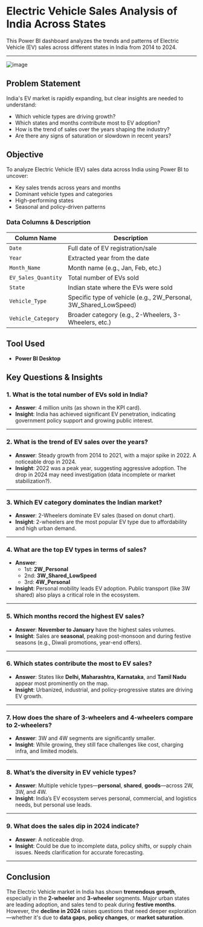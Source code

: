 # Electric Vehicle Sales Analysis of India Across States

This Power BI dashboard analyzes the trends and patterns of Electric Vehicle (EV) sales across different states in India from 2014 to 2024.

---

![image](https://github.com/user-attachments/assets/9c7238da-edc9-458f-97f3-33e8e2a795c1)


## Problem Statement

India's EV market is rapidly expanding, but clear insights are needed to understand:

- Which vehicle types are driving growth?
- Which states and months contribute most to EV adoption?
- How is the trend of sales over the years shaping the industry?
- Are there any signs of saturation or slowdown in recent years?

## Objective

To analyze Electric Vehicle (EV) sales data across India using Power BI to uncover:

- Key sales trends across years and months
- Dominant vehicle types and categories
- High-performing states
- Seasonal and policy-driven patterns

### Data Columns & Description

| Column Name         | Description                                                      |
| ------------------- | ---------------------------------------------------------------- |
| `Date`              | Full date of EV registration/sale                                |
| `Year`              | Extracted year from the date                                     |
| `Month_Name`        | Month name (e.g., Jan, Feb, etc.)                                |
| `EV_Sales_Quantity` | Total number of EVs sold                                         |
| `State`             | Indian state where the EVs were sold                             |
| `Vehicle_Type`      | Specific type of vehicle (e.g., 2W_Personal, 3W_Shared_LowSpeed) |
| `Vehicle_Category`  | Broader category (e.g., 2-Wheelers, 3-Wheelers, etc.)            |

## Tool Used

- **Power BI Desktop**

## Key Questions & Insights

### 1. What is the total number of EVs sold in India?

- **Answer**: 4 million units (as shown in the KPI card).
- **Insight**: India has achieved significant EV penetration, indicating government policy support and growing public interest.

---

### 2. What is the trend of EV sales over the years?

- **Answer**: Steady growth from 2014 to 2021, with a major spike in 2022. A noticeable drop in 2024.
- **Insight**: 2022 was a peak year, suggesting aggressive adoption. The drop in 2024 may need investigation (data incomplete or market stabilization?).

---

### 3. Which EV category dominates the Indian market?

- **Answer**: 2-Wheelers dominate EV sales (based on donut chart).
- **Insight**: 2-wheelers are the most popular EV type due to affordability and high urban demand.

---

### 4. What are the top EV types in terms of sales?

- **Answer**:
  - 1st: **2W_Personal**
  - 2nd: **3W_Shared_LowSpeed**
  - 3rd: **4W_Personal**
- **Insight**: Personal mobility leads EV adoption. Public transport (like 3W shared) also plays a critical role in the ecosystem.

---

### 5. Which months record the highest EV sales?

- **Answer**: **November to January** have the highest sales volumes.
- **Insight**: Sales are **seasonal**, peaking post-monsoon and during festive seasons (e.g., Diwali promotions, year-end offers).

---

### 6. Which states contribute the most to EV sales?

- **Answer**: States like **Delhi, Maharashtra, Karnataka**, and **Tamil Nadu** appear most prominently on the map.
- **Insight**: Urbanized, industrial, and policy-progressive states are driving EV growth.

---

### 7. How does the share of 3-wheelers and 4-wheelers compare to 2-wheelers?

- **Answer**: 3W and 4W segments are significantly smaller.
- **Insight**: While growing, they still face challenges like cost, charging infra, and limited models.

---

### 8. What’s the diversity in EV vehicle types?

- **Answer**: Multiple vehicle types—**personal**, **shared**, **goods**—across 2W, 3W, and 4W.
- **Insight**: India’s EV ecosystem serves personal, commercial, and logistics needs, but personal use leads.

---

### 9. What does the sales dip in 2024 indicate?

- **Answer**: A noticeable drop.
- **Insight**: Could be due to incomplete data, policy shifts, or supply chain issues. Needs clarification for accurate forecasting.

---

## Conclusion

The Electric Vehicle market in India has shown **tremendous growth**, especially in the **2-wheeler** and **3-wheeler** segments. Major urban states are leading adoption, and sales tend to peak during **festive months**. However, the **decline in 2024** raises questions that need deeper exploration—whether it's due to **data gaps**, **policy changes**, or **market saturation**.

